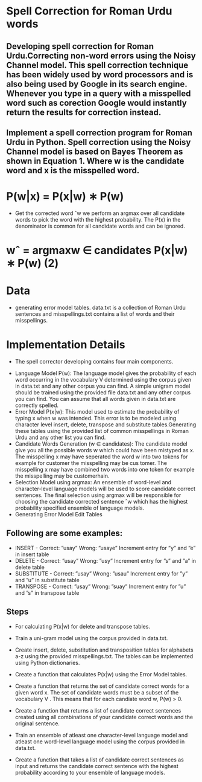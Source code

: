 # Spell Correction for Roman Urdu words

## Developing spell correction for Roman Urdu.Correcting non-word errors using the Noisy Channel model. This spell correction technique has been widely used by word processors and is also being used by Google in its search engine. Whenever you type in a query with a misspelled word such as corection Google would instantly return the results for correction instead.

## Implement a spell correction program for Roman Urdu in Python. Spell correction using the Noisy Channel model is based on Bayes Theorem as shown in Equation 1. Where w is the candidate word and x is the misspelled word.

# P(w|x) = P(x|w) ∗ P(w)


- Get the corrected word ˆw we perform an argmax over all candidate words to pick the word with the highest probability. The P(x) in the denominator is common for all candidate words and can be ignored.


# wˆ = argmaxw ∈ candidates P(x|w) ∗ P(w) (2)

# Data
- generating error model tables. data.txt is a collection of Roman Urdu sentences and misspellings.txt contains a list of words and their misspellings.

# Implementation Details
- The spell corrector developing contains four main components.
 
* Language Model P(w): The language model gives the probability of each word occurring in the vocabulary V determined using the corpus given in data.txt and any other corpus you can find. A simple unigram model should be trained using the provided file data.txt and any other corpus you can find. You can assume that all words given in data.txt are correctly spelled.
* Error Model P(x|w): This model used to estimate the probability of typing x when w was
intended. This error is to be modeled using character level insert, delete, transpose and substitute tables.Generating these tables using the provided list of common misspellings in Roman Urdu and any other list you can find.
* Candidate Words Generation (w ∈ candidates): The candidate model give you all the possible words w which could have been mistyped as x. The misspelling x may have seperated the word w into two tokens for example for customer the misspelling may be cus tomer. The misspelling x may have combined two words into one token for example the misspelling may be customerhain.
* Selection Model using argmax: An ensemble of word-level and character-level language models will be used to score candidate correct sentences. The final selection using argmax will be responsible for choosing the candidate corrected sentence ˆw which has the highest probability specified  ensemble of language models.
*  Generating Error Model Edit Tables
## Following are some examples:
- INSERT - Correct: ”usay” Wrong: ”usaye” Increment entry for ”y” and ”e” in insert table
- DELETE - Correct: ”usay” Wrong: ”usy” Increment entry for ”s” and ”a” in delete table
- SUBSTITUTE - Correct: ”usay” Wrong: ”usau” Increment entry for ”y” and ”u” in substitute table
- TRANSPOSE - Correct: ”usay” Wrong: ”suay” Increment entry for ”u” and ”s” in transpose table
## Steps
- For calculating P(x|w) for delete and transpose tables.


- Train a uni-gram model using the corpus provided in data.txt.

- Create insert, delete, substitution and transposition tables for alphabets a-z using the provided misspellings.txt. The tables can be implemented using Python dictionaries.

- Create a function that calculates P(x|w) using the Error Model tables.
- Create a function that returns the set of candidate correct words for a given word x. The set of candidate words must be a subset of the vocabulary V . This means that for each candiate word w, P(w) > 0.
- Create a function that returns a list of candidate correct sentences created using all combinations of your
candidate correct words and the original sentence.
- Train an ensemble of atleast one character-level language model and atleast one word-level language model
using the corpus provided in data.txt.
- Create a function that takes a list of candidate correct sentences as input and returns the candidate correct
sentence with the highest probability according to your ensemble of language models.

